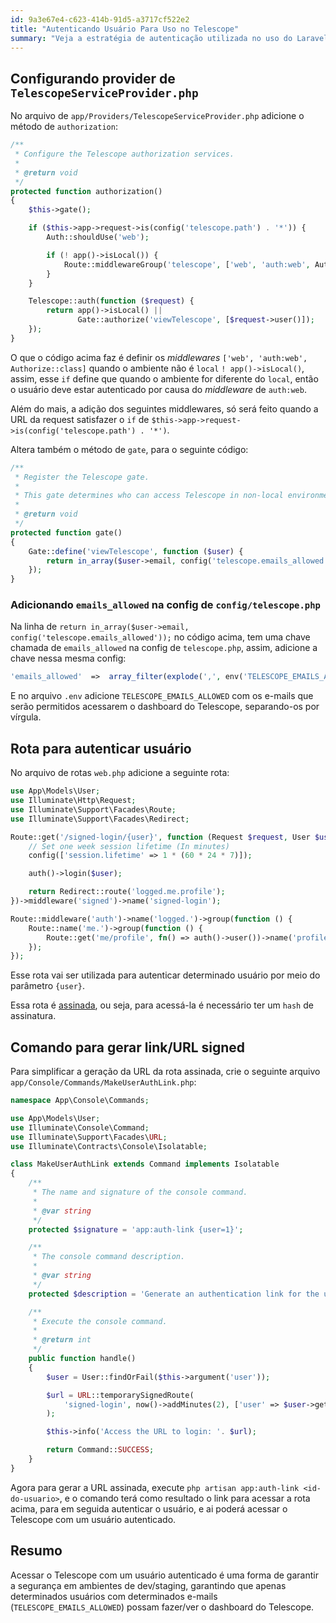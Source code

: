 ```yaml
---
id: 9a3e67e4-c623-414b-91d5-a3717cf522e2
title: "Autenticando Usuário Para Uso no Telescope"
summary: "Veja a estratégia de autenticação utilizada no uso do Laravel Telescope 🕵️‍♂️"
---
```


## Configurando provider de `TelescopeServiceProvider.php`

No arquivo de `app/Providers/TelescopeServiceProvider.php` adicione o método de `authorization`:

```php
/**
 * Configure the Telescope authorization services.
 *
 * @return void
 */
protected function authorization()
{
    $this->gate();

    if ($this->app->request->is(config('telescope.path') . '*')) {
        Auth::shouldUse('web');

        if (! app()->isLocal()) {
            Route::middlewareGroup('telescope', ['web', 'auth:web', Authorize::class]);
        }
    }

    Telescope::auth(function ($request) {
        return app()->isLocal() ||
               Gate::authorize('viewTelescope', [$request->user()]);
    });
}
```

O que o código acima faz é definir os *middlewares* `['web', 'auth:web', Authorize::class]` quando o ambiente não é `local` `! app()->isLocal()`, assim, esse `if` define que quando o ambiente for diferente do `local`, então o usuário deve estar autenticado por causa do *middleware* de `auth:web`.

Além do mais, a adição dos seguintes middlewares, só será feito quando a URL da request satisfazer o `if` de `$this->app->request->is(config('telescope.path') . '*')`.

Altera também o método de `gate`, para o seguinte código:

```php
/**
 * Register the Telescope gate.
 *
 * This gate determines who can access Telescope in non-local environments.
 *
 * @return void
 */
protected function gate()
{
    Gate::define('viewTelescope', function ($user) {
        return in_array($user->email, config('telescope.emails_allowed'));
    });
}
```

### Adicionando `emails_allowed` na config de `config/telescope.php`

Na linha de `return in_array($user->email, config('telescope.emails_allowed'));` no código acima, tem uma chave chamada de `emails_allowed` na config de `telescope.php`, assim, adicione a chave nessa mesma config:

```php
'emails_allowed'  =>  array_filter(explode(',', env('TELESCOPE_EMAILS_ALLOWED', ''))),
```

E no arquivo `.env` adicione `TELESCOPE_EMAILS_ALLOWED` com os e-mails que serão permitidos acessarem o dashboard do Telescope, separando-os por vírgula.

## Rota para autenticar usuário

No arquivo de rotas `web.php` adicione a seguinte rota:

```php
use App\Models\User;
use Illuminate\Http\Request;
use Illuminate\Support\Facades\Route;
use Illuminate\Support\Facades\Redirect;

Route::get('/signed-login/{user}', function (Request $request, User $user) {
    // Set one week session lifetime (In minutes)
    config(['session.lifetime' => 1 * (60 * 24 * 7)]);

    auth()->login($user);

    return Redirect::route('logged.me.profile');
})->middleware('signed')->name('signed-login');

Route::middleware('auth')->name('logged.')->group(function () {
    Route::name('me.')->group(function () {
        Route::get('me/profile', fn() => auth()->user())->name('profile');
    });
});
```

Esse rota vai ser utilizada para autenticar determinado usuário por meio do parâmetro `{user}`.

Essa rota é [assinada](https://laravel.com/docs/10.x/urls#signed-urls), ou seja, para acessá-la é necessário ter um `hash` de assinatura.

## Comando para gerar link/URL signed

Para simplificar a geração da URL da rota assinada, crie o seguinte arquivo `app/Console/Commands/MakeUserAuthLink.php`:

```php
namespace App\Console\Commands;

use App\Models\User;
use Illuminate\Console\Command;
use Illuminate\Support\Facades\URL;
use Illuminate\Contracts\Console\Isolatable;

class MakeUserAuthLink extends Command implements Isolatable
{
    /**
     * The name and signature of the console command.
     *
     * @var string
     */
    protected $signature = 'app:auth-link {user=1}';

    /**
     * The console command description.
     *
     * @var string
     */
    protected $description = 'Generate an authentication link for the user.';

    /**
     * Execute the console command.
     *
     * @return int
     */
    public function handle()
    {
        $user = User::findOrFail($this->argument('user'));

        $url = URL::temporarySignedRoute(
            'signed-login', now()->addMinutes(2), ['user' => $user->getKey()]
        );

        $this->info('Access the URL to login: '. $url);

        return Command::SUCCESS;
    }
}
```

Agora para gerar a URL assinada, execute `php artisan app:auth-link <id-do-usuario>`, e o comando terá como resultado o link para acessar a rota acima, para em seguida autenticar o usuário, e ai poderá acessar o Telescope com um usuário autenticado.

## Resumo

Acessar o Telescope com um usuário autenticado é uma forma de garantir a segurança em ambientes de dev/staging, garantindo que apenas determinados usuários com determinados e-mails (`TELESCOPE_EMAILS_ALLOWED`) possam fazer/ver o dashboard do Telescope.
